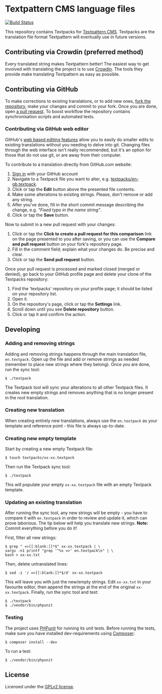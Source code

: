 # Textpattern CMS language files

[![Build Status](https://travis-ci.org/textpattern/textpacks.svg?branch=master)](https://travis-ci.org/textpattern/textpacks)

This repository contains Textpacks for [Textpattern CMS](http://textpattern.com). Textpacks are the translation file format Textpattern will eventually use in future versions.

## Contributing via Crowdin (preferred method)

Every translated string makes Textpattern better! The easiest way to get involved with translating the project is to use [Crowdin](http://translate.textpattern.io/). The tools they provide make translating Textpattern as easy as possible.

## Contributing via GitHub

To make corrections to existing translations, or to add new ones, [fork the repository](https://help.github.com/articles/fork-a-repo), make your changes and commit to your fork. Once you are done, open [a pull request](https://help.github.com/articles/using-pull-requests). To boost workflow the repository contains synchronisation scripts and automated tests.

### Contributing via GitHub web editor

GitHub's [web based editing features](https://help.github.com/articles/creating-and-editing-files-in-your-repository) allow you to easily do smaller edits to existing translations without you needing to delve into git. Changing files through the web interface isn't really recommended, but it's an option for those that do not use git, or are away from their computer.

To contribute to a translation directly from GitHub.com website:

1. [Sign in](https://github.com/login) with your GitHub account
2. Navigate to a Textpack file you want to alter, e.g. [textpacks/en-gb.textpack](https://github.com/textpattern/textpacks/blob/master/textpacks/en-gb.textpack).
3. Click or tap the **Edit** button above the presented file contents.
4. Make some alterations to existing strings. Please, don't remove or add any string.
5. After you've done, fill in the short commit message describing the change, e.g. *"Fixed typo in the name string"*.
6. Click or tap the **Save** button.

Now to submit in a new pull request with your changes:

1. Click or tap the **Click to create a pull request for this comparison** link on the page presented to you after saving, or you can use the **Compare and pull request** button on your fork's repository page.
2. Fill in the comment field; explain what your changes do. Be precise and clear.
3. Click or tap the **Send pull request** button.

Once your pull request is processed and marked closed (merged or denied), go back to your GitHub profile page and delete your clone of the Textpacks repository:

1. Find the 'textpacks' repository on your profile page; it should be listed on your repository list.
2. Open it.
3. On the repository's page, click or tap the **Settings** link.
4. Scroll down until you see **Delete repository** button.
5. Click or tap it and confirm the action.

## Developing

### Adding and removing strings

Adding and removing strings happens through the main translation file, `en.textpack`. Open up the file and add or remove strings as needed (remember to place new strings where they belong). Once you are done, run the sync tool:

```ShellSession
$ ./textpack
```

The Textpack tool will sync your alterations to all other Textpack files. It creates new empty strings and removes anything that is no longer present in the root translation.

### Creating new translation

When creating entirely new translations, always use the `en.textpack` as your template and reference point - this file is always up-to-date.

### Creating new empty template

Start by creating a new empty Textpack file:

```ShellSession
$ touch textpacks/xx-xx.textpack
```

Then run the Textpack sync tool:

```ShellSession
$ ./textpack
```

This will populate your empty `xx-xx.textpack` file with an empty Textpack template.

### Updating an existing translation

After running the sync tool, any new strings will be empty - you have to compare it with `en.textpack` in order to review and update it, which can prove laborious. The tip below will help you translate new strings. **Note:** Commit everything before you do it!

First, filter all new strings:

```ShellSession
$ grep " =>[[:blank:]]*$" xx-xx.textpack | \
xargs -n1 printf "grep '^%s =>' en.textpack\n" | \
bash > xx-xx.txt
```

Then, delete untranslated lines:

```ShellSession
$ sed -i '/ =>[[:blank:]]*$/d' xx-xx.textpack
```

This will leave you with just the new/empty strings. Edit `xx-xx.txt` in your favourite editor, then append the strings at the end of the original `xx-xx.textpack`. Finally, run the sync tool and test:

```ShellSession
$ ./textpack
$ ./vendor/bin/phpunit
```

### Testing

The project uses [PHPunit](http://phpunit.de) for running its unit tests. Before running the tests, make sure you have installed dev-requirements using [Composer](http://getcomposer.org):

```ShellSession
$ composer install --dev
```

To run a test:

```ShellSession
$ ./vendor/bin/phpunit
```

## License

Licensed under the [GPLv2 license](https://github.com/textpattern/textpacks/blob/master/LICENSE).
